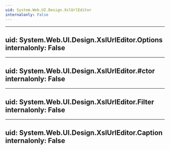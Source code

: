 ```yaml
---
uid: System.Web.UI.Design.XslUrlEditor
internalonly: False
---
```


---
uid: System.Web.UI.Design.XslUrlEditor.Options
internalonly: False
---

---
uid: System.Web.UI.Design.XslUrlEditor.#ctor
internalonly: False
---

---
uid: System.Web.UI.Design.XslUrlEditor.Filter
internalonly: False
---

---
uid: System.Web.UI.Design.XslUrlEditor.Caption
internalonly: False
---
